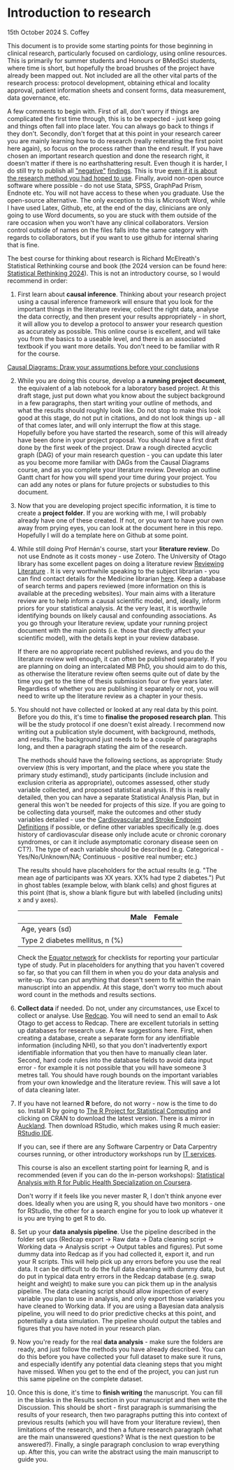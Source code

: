 # Introduction to research

15th October 2024
S. Coffey

This document is to provide some starting points for those beginning in clinical research, particularly focused on cardiology, using online resources. This is primarily for summer students and Honours or BMedSci students, where time is short, but hopefully the broad brushes of the project have already been mapped out. Not included are all the other vital parts of the research process: protocol development, obtaining ethical and locality approval, patient information sheets and consent forms, data measurement, data governance, etc.

A few comments to begin with. First of all, don't worry if things are complicated the first time through, this is to be expected - just keep going and things often fall into place later. You can always go back to things if they don't. Secondly, don't forget that at this point in your research career you are mainly learning how to do research (really reiterating the first point here again), so focus on the process rather than the end result. If you have chosen an important research question and done the research right, it doesn't matter if there is no earthshattering result. Even though it is harder, I do still try to publish all ["negative"](https://www.ahajournals.org/doi/full/10.1161/JAHA.115.002150) [findings](https://doi.org/10.3399/BJGPO.2022.0105). This is true [even if it is about the research method you had hoped to use](https://www.sciencedirect.com/science/article/pii/S2590086220300070). Finally, avoid non-open source software where possible - do not use Stata, SPSS, GraphPad Prism, Endnote etc. You will not have access to these when you graduate. Use the open-source alternative. The only exception to this is Microsoft Word, while I have used Latex, Github, etc, at the end of the day, clinicians are only going to use Word documents, so you are stuck with them outside of the rare occasion when you won't have any clinical collaborators. Version control outside of names on the files falls into the same category with regards to collaborators, but if you want to use github for internal sharing that is fine.

The best course for thinking about research is Richard McElreath's Statistical Rethinking course and book (the 2024 version can be found here: [Statistical Rethinking 2024](https://github.com/rmcelreath/stat_rethinking_2024)). This is not an introductory course, so I would recommend in order:

1. First learn about **causal inference**. Thinking about your research project using a causal inference framework will ensure that you look for the important things in the literature review, collect the right data, analyse the data correctly, and then present your results appropriately - in short, it will allow you to develop a protocol to answer your research question as accurately as possible. This online course is excellent, and will take you from the basics to a useable level, and there is an associated textbook if you want more details. You don't need to be familiar with R for the course.
   
[Causal Diagrams: Draw your assumptions before your conclusions](https://www.edx.org/learn/data-analysis/harvard-university-causal-diagrams-draw-your-assumptions-before-your-conclusions)

2. While you are doing this course, develop a **a running project document**, the equivalent of a lab notebook for a laboratory based project. At this draft stage, just put down what you know about the subject background in a few paragraphs, then start writing your outline of methods, and what the results should roughly look like. Do not stop to make this look good at this stage, do not put in citations, and do not look things up - all of that comes later, and will only interrupt the flow at this stage.  Hopefully before you have started the research, some of this will already have been done in your project proposal. You should have a first draft done by the first week of the project. Draw a rough directed acyclic graph (DAG) of your main research question - you can update this later as you become more familiar with DAGs from the Causal Diagrams course, and as you complete your literature review. Develop an outline Gantt chart for how you will spend your time during your project. You can add any notes or plans for future projects or substudies to this document.
   
4. Now that you are developing project specific information, it is time to create a **project folder**. If you are working with me, I will probably already have one of these created. If not, or you want to have your own away from prying eyes, you can look at the document here in this repo. Hopefully I will do a template here on Github at some point. 

5. While still doing Prof Hernán's course, start your **literature review**. Do not use Endnote as it costs money - use Zotero. 
The University of Otago library has some excellent pages on doing a literature review [Reviewing Literature](https://otago.libguides.com/thesisinformation/reviewing_literature) . It is very worthwhile speaking to the subject librarian - you can find contact details for the Medicine librarian [here](https://otago.libguides.com/medicine). Keep a database of search terms and papers reviewed (more information on this is available at the preceding websites). Your main aims with a literature review are to help inform a causal scientific model, and, ideally, inform priors for your statistical analysis. At the very least, it is worthwile identifying bounds on likely causal and confounding associations. As you go through your literature review, update your running project document with the main points (i.e. those that directly affect your scientific model), with the details kept in your review database. 

   If there are no appropriate recent published reviews, and you do the literature review well enough, it can often be published separately. If you are planning on doing an intercalated MB PhD, you should aim to do this, as otherwise the literature review often seems quite out of date by the time you get to the time of thesis submission four or five years later. Regardless of whether you are publishing it separately or not, you will need to write up the literature review as a chapter in your thesis.

6. You should not have collected or looked at any real data by this point. Before you do this, it's time to **finalise the proposed research plan**. This will be the study protocol if one doesn't exist already. I recommend now writing out a publication style document, with background, methods, and results. The background just needs to be a couple of paragraphs long, and then a paragraph stating the aim of the research.

   The methods should have the following sections, as appropriate: Study overview (this is very important, and the place where you state the primary study estimand), study participants (include inclusion and exclusion criteria as appropriate), outcomes assessed, other study variable collected, and proposed statistical analysis. If this is really detailed, then you can have a separate Statistical Analysis Plan, but in general this won't be needed for projects of this size. If you are going to be collecting data yourself, make the outcomes and other study variables detailed - use the [Cardiovascular and Stroke Endpoint Definitions](https://www.ahajournals.org/doi/10.1161/CIRCULATIONAHA.117.033502) if possible, or define other variables specifically (e.g. does history of cardiovascular disease only include acute or chronic coronary syndromes, or can it include asymptomatic coronary disease seen on CT?). The type of each variable should be described (e.g. Categorical - Yes/No/Unknown/NA; Continuous - positive real number; etc.) 
  
   The results should have placeholders for the actual results (e.g. "The mean age of participants was XX years. XX% had type 2 diabetes.") Put in ghost tables (example below, with blank cells) and ghost figures at this point (that is, show a blank figure but with labelled (including units) x and y axes). 
   
   |  | Male | Female |
   | --- | ----------- | ----------- |
   | Age, years (sd) |  |   |
   | Type 2 diabetes mellitus, n (%) |  |   |

   Check the [Equator network](https://www.equator-network.org) for checklists for reporting your particular type of study. Put in placeholders for anything that you haven't covered so far, so that you can fill them in when you do your data analysis and write-up. You can put anything that doesn't seem to fit within the main manuscript into an appendix. At this stage, don't worry too much about word count in the methods and results sections.

8. **Collect data** if needed. Do not, under any circumstances, use Excel to collect or analyse. Use [Redcap](https://redcap.otago.ac.nz). You will need to send an email to Ask Otago to get access to Redcap. There are excellent tutorials in setting up databases for research use. A few suggestions here. First, when creating a database, create a separate form for any identifiable information (including NHI), so that you don't inadvertently export identifiable information that you then have to manually clean later. Second, hard code rules into the database fields to avoid data input error - for example it is not possible that you will have someone 3 metres tall. You should have rough bounds on the important variables from your own knowledge and the literature review. This will save a lot of data cleaning later. 

9. If you have not learned **R** before, do not worry - now is the time to do so. Install R by going to [The R Project for Statistical Computing](https://www.r-project.org) and clicking on CRAN to download the latest version. There is a mirror in [Auckland](https://cran.stat.auckland.ac.nz/). Then download RStudio, which makes using R much easier: [RStudio IDE](https://posit.co/downloads/). 

   If you can, see if there are any Software Carpentry or Data Carpentry courses running, or other introductory workshops run by [IT services](https://corpapp.otago.ac.nz/training/its/course/subject/workshops/).
   
   This course is also an excellent starting point for learning R, and is recommended (even if you can do the in-person workshops):
[Statistical Analysis with R for Public Health Specialization on Coursera](https://www.coursera.org/specializations/statistical-analysis-r-public-health).

   Don't worry if it feels like you never master R, I don't think anyone ever does. Ideally when you are using R, you should have two monitors - one for RStudio, the other for a search engine for you to look up whatever it is you are trying to get R to do.

10. Set up your **data analysis pipeline**. Use the pipeline described in the folder set ups (Redcap export -> Raw data -> Data cleaning script -> Working data -> Analysis script -> Output tables and figures). Put some dummy data into Redcap as if you had collected it, export it, and run your R scripts. This will help pick up any errors before you use the real data. It can be difficult to do the full data cleaning with dummy data, but do put in typical data entry errors in the Redcap database (e.g. swap height and weight) to make sure you can pick them up in the analysis pipeline. The data cleaning script should allow inspection of every variable you plan to use in analysis, and only export those variables you have cleaned to Working data. If you are using a Bayesian data analysis pipeline, you will need to do prior predictive checks at this point, and potentially a data simulation. The pipeline should output the tables and figures that you have noted in your research plan.
    
12. Now you're ready for the real **data analysis** - make sure the folders are ready, and just follow the methods you have already described. You can do this before you have collected your full dataset to make sure it runs, and especially identify any potential data cleaning steps that you might have missed. When you get to the end of the project, you can just run this same pipeline on the complete dataset.

13. Once this is done, it's time to **finish writing** the manuscript. You can fill in the blanks in the Results section in your manuscript and then write the Discussion. This should be short - first paragraph is summarising the results of your research, then two paragraphs putting this into context of previous results (which you will have from your literature review), then limitations of the research, and then a future research paragraph (what are the main unanswered questions? What is the next question to be answered?). Finally, a single paragraph conclusion to wrap everything up. After this, you can write the abstract using the main manuscript to guide you.




